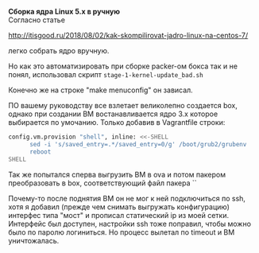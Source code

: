 **Сборка ядра Linux 5.х в ручную** <br/>
Согласно статье

<http://itisgood.ru/2018/08/02/kak-skompilirovat-jadro-linux-na-centos-7/>

легко собрать ядро вручную.

Но как это автоматизировать при сборке packer-ом бокса так и не понял, использовал скрипт `stage-1-kernel-update_bad.sh`

Конечно же на строке "make menuconfig" он зависал.

ПО вашему руководству все взлетает великолепно создается box, однако при создании ВМ востанавливается ядро 3.х 
которое выбирается по умочанию. Только добавив в Vagrantfile строки:

````bash
config.vm.provision "shell", inline: <<-SHELL
      sed -i 's/saved_entry=.*/saved_entry=0/g' /boot/grub2/grubenv
      reboot
SHELL
````

Так же попытался сперва выгрузить ВМ в ova и потом пакером преобразовать в box, соответствующий файл пакера ``

Почему-то после поднятия ВМ он не мог к ней подключиться по ssh, хотя я добавил (прежде чем снимать выгружать конфигурацию) интерфес типа "мост" 
и прописал статический ip из моей сетки. Интерфейс был доступен, настройки ssh тоже поправил, чтобы можно было по паролю логиниться. 
Но процесс вылетал по timeout и ВМ уничтожалась.
